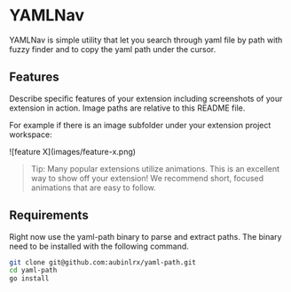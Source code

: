 # YAMLNav

YAMLNav is simple utility that let you search through yaml file by path with fuzzy finder and to copy the yaml path
under the cursor.
## Features

Describe specific features of your extension including screenshots of your extension in action. Image paths are relative to this README file.

For example if there is an image subfolder under your extension project workspace:

\!\[feature X\]\(images/feature-x.png\)

> Tip: Many popular extensions utilize animations. This is an excellent way to show off your extension! We recommend short, focused animations that are easy to follow.

## Requirements

Right now use the yaml-path binary to parse and extract paths. The binary need to be installed with the following command.

```bash
git clone git@github.com:aubinlrx/yaml-path.git
cd yaml-path
go install
```
